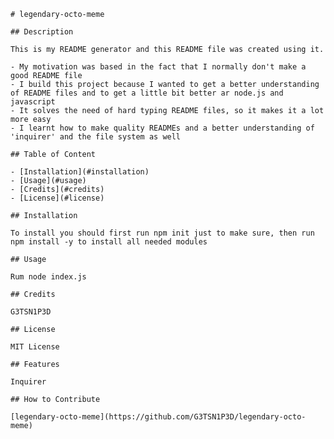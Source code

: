 
    # legendary-octo-meme

    ## Description
    
    This is my README generator and this README file was created using it.

    - My motivation was based in the fact that I normally don't make a good README file
    - I build this project because I wanted to get a better understanding of README files and to get a little bit better ar node.js and javascript
    - It solves the need of hard typing README files, so it makes it a lot more easy 
    - I learnt how to make quality READMEs and a better understanding of 'inquirer' and the file system as well
        
    ## Table of Content 

    - [Installation](#installation)
    - [Usage](#usage)
    - [Credits](#credits)
    - [License](#license)
    
    ## Installation
    
    To install you should first run npm init just to make sure, then run npm install -y to install all needed modules
    
    ## Usage
    
    Rum node index.js
    
    ## Credits
    
    G3TSN1P3D
    
    ## License
    
    MIT License
        
    ## Features
    
    Inquirer
    
    ## How to Contribute
    
    [legendary-octo-meme](https://github.com/G3TSN1P3D/legendary-octo-meme)
    
    